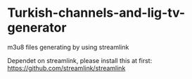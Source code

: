 # Turkish-channels-and-lig-tv-generator
m3u8 files generating by using streamlink

Dependet on streamlink, please install this at first: https://github.com/streamlink/streamlink
